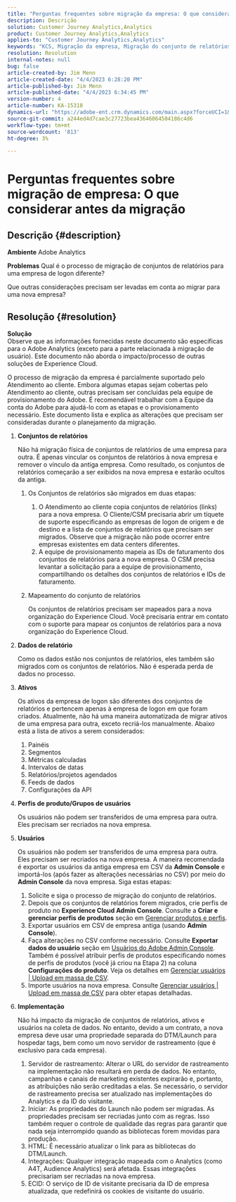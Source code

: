 ```yaml
---
title: "Perguntas frequentes sobre migração da empresa: O que considerar antes da migração"
description: Descrição
solution: Customer Journey Analytics,Analytics
product: Customer Journey Analytics,Analytics
applies-to: "Customer Journey Analytics,Analytics"
keywords: "KCS, Migração da empresa, Migração do conjunto de relatórios, Adobe Analytics, Admin Console, Perguntas frequentes, nova empresa, provisionamento, CSM, Equipe da conta do Adobe, Perguntas frequentes"
resolution: Resolution
internal-notes: null
bug: false
article-created-by: Jim Menn
article-created-date: "4/4/2023 6:28:20 PM"
article-published-by: Jim Menn
article-published-date: "4/4/2023 6:34:45 PM"
version-number: 4
article-number: KA-15318
dynamics-url: "https://adobe-ent.crm.dynamics.com/main.aspx?forceUCI=1&pagetype=entityrecord&etn=knowledgearticle&id=537db277-16d3-ed11-a7c7-6045bd006b4b"
source-git-commit: a244ed4d7cae3c27723bea43646064504186c4d6
workflow-type: tm+mt
source-wordcount: '813'
ht-degree: 3%

---
```


# Perguntas frequentes sobre migração de empresa: O que considerar antes da migração

## Descrição {#description}


<b>Ambiente</b>
Adobe Analytics

<b>Problemas</b>
Qual é o processo de migração de conjuntos de relatórios para uma empresa de logon diferente?

Que outras considerações precisam ser levadas em conta ao migrar para uma nova empresa?


## Resolução {#resolution}


<b>Solução</b>
<br>Observe que as informações fornecidas neste documento são específicas para o Adobe Analytics (exceto para a parte relacionada à migração de usuário). Este documento não aborda o impacto/processo de outras soluções de Experience Cloud.<br>




O processo de migração da empresa é parcialmente suportado pelo Atendimento ao cliente. Embora algumas etapas sejam cobertas pelo Atendimento ao cliente, outras precisam ser concluídas pela equipe de provisionamento do Adobe. É recomendável trabalhar com a Equipe da conta do Adobe para ajudá-lo com as etapas e o provisionamento necessário. Este documento lista e explica as alterações que precisam ser consideradas durante o planejamento da migração.

1. <b>Conjuntos de relatórios</b>

   Não há migração física de conjuntos de relatórios de uma empresa para outra. É apenas vincular os conjuntos de relatórios à nova empresa e remover o vínculo da antiga empresa. Como resultado, os conjuntos de relatórios começarão a ser exibidos na nova empresa e estarão ocultos da antiga.

   1. Os Conjuntos de relatórios são migrados em duas etapas:
      1. O Atendimento ao cliente copia conjuntos de relatórios (links) para a nova empresa. O Cliente/CSM precisaria abrir um tíquete de suporte especificando as empresas de logon de origem e de destino e a lista de conjuntos de relatórios que precisam ser migrados. Observe que a migração não pode ocorrer entre empresas existentes em data centers diferentes.
      2. A equipe de provisionamento mapeia as IDs de faturamento dos conjuntos de relatórios para a nova empresa. O CSM precisa levantar a solicitação para a equipe de provisionamento, compartilhando os detalhes dos conjuntos de relatórios e IDs de faturamento.
   2. Mapeamento do conjunto de relatórios

      Os conjuntos de relatórios precisam ser mapeados para a nova organização do Experience Cloud. Você precisaria entrar em contato com o suporte para mapear os conjuntos de relatórios para a nova organização do Experience Cloud.
2. <b>Dados de relatório</b>

   Como os dados estão nos conjuntos de relatórios, eles também são migrados com os conjuntos de relatórios. Não é esperada perda de dados no processo.
3. <b>Ativos</b>

   Os ativos da empresa de logon são diferentes dos conjuntos de relatórios e pertencem apenas à empresa de logon em que foram criados. Atualmente, não há uma maneira automatizada de migrar ativos de uma empresa para outra, exceto recriá-los manualmente. Abaixo está a lista de ativos a serem considerados:

   1. Painéis
   2. Segmentos
   3. Métricas calculadas 
   4. Intervalos de datas
   5. Relatórios/projetos agendados
   6. Feeds de dados
   7. Configurações da API
4. <b>Perfis de produto/Grupos de usuários</b>

   Os usuários não podem ser transferidos de uma empresa para outra. Eles precisam ser recriados na nova empresa.
5. <b>Usuários</b>

   Os usuários não podem ser transferidos de uma empresa para outra. Eles precisam ser recriados na nova empresa. A maneira recomendada é exportar os usuários da antiga empresa em CSV da <b>Admin Console</b> e importá-los (após fazer as alterações necessárias no CSV) por meio do <b>Admin Console</b> da nova empresa. Siga estas etapas:

   1. Solicite e siga o processo de migração do conjunto de relatórios.
   2. Depois que os conjuntos de relatórios forem migrados, crie perfis de produto no <b>Experience Cloud Admin Console</b>. Consulte a <b>Criar e gerenciar perfis de produtos</b> seção em [Gerenciar produtos e perfis](https://helpx.adobe.com/in/enterprise/using/manage-products-and-profiles.html).
   3. Exportar usuários em CSV de empresa antiga (usando <b>Admin Console</b>).
   4. Faça alterações no CSV conforme necessário. Consulte <b>Exportar dados do usuário</b> seção em [Usuários do Adobe Admin Console](https://helpx.adobe.com/in/enterprise/using/users.html). Também é possível atribuir perfis de produtos especificando nomes de perfis de produtos (você já criou na Etapa 2) na coluna <b>Configurações do produto</b>. Veja os detalhes em [Gerenciar usuários | Upload em massa de CSV](https://helpx.adobe.com/in/enterprise/using/bulk-upload-users.html).
   5. Importe usuários na nova empresa. Consulte [Gerenciar usuários | Upload em massa de CSV](https://helpx.adobe.com/in/enterprise/using/bulk-upload-users.html) para obter etapas detalhadas.
6. <b>Implementação</b>

   Não há impacto da migração de conjuntos de relatórios, ativos e usuários na coleta de dados. No entanto, devido a um contrato, a nova empresa deve usar uma propriedade separada do DTM/Launch para hospedar tags, bem como um novo servidor de rastreamento (que é exclusivo para cada empresa).

   1. Servidor de rastreamento: Alterar o URL do servidor de rastreamento na implementação não resultará em perda de dados. No entanto, campanhas e canais de marketing existentes expirarão e, portanto, as atribuições não serão creditadas a elas. Se necessário, o servidor de rastreamento precisa ser atualizado nas implementações do Analytics e da ID do visitante.
   2. Iniciar: As propriedades do Launch não podem ser migradas. As propriedades precisam ser recriadas junto com as regras. Isso também requer o controle de qualidade das regras para garantir que nada seja interrompido quando as bibliotecas forem movidas para produção.
   3. HTML: É necessário atualizar o link para as bibliotecas do DTM/Launch.
   4. Integrações: Qualquer integração mapeada com o Analytics (como A4T, Audience Analytics) será afetada. Essas integrações precisariam ser recriadas na nova empresa.
   5. ECID: O serviço de ID de visitante precisaria da ID de empresa atualizada, que redefinirá os cookies de visitante do usuário.

